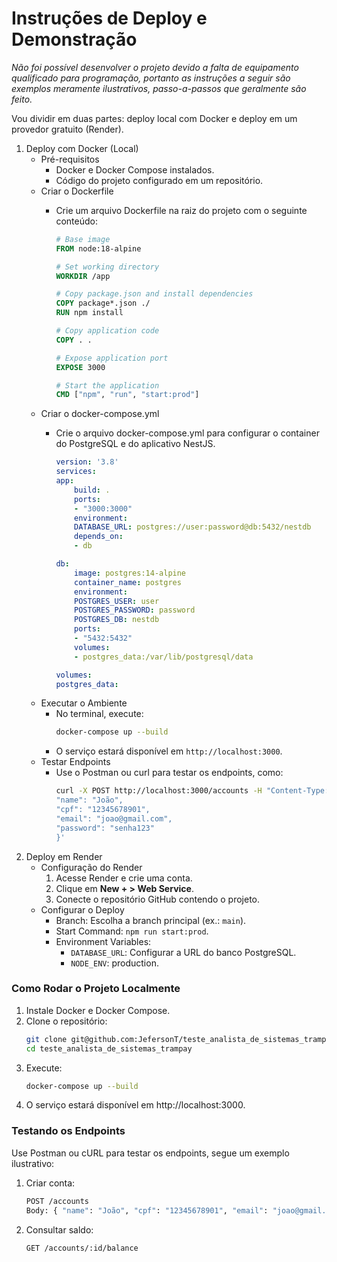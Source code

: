 # Instruções de Deploy e Demonstração
*Não foi possível desenvolver o projeto devido a falta de equipamento qualificado para programação, portanto as instruções a seguir são exemplos meramente ilustrativos, passo-a-passos que geralmente são feito.*

Vou dividir em duas partes: deploy local com Docker e deploy em um provedor gratuito (Render).

1. Deploy com Docker (Local)
    - Pré-requisitos
        - Docker e Docker Compose instalados.
        - Código do projeto configurado em um repositório.
    - Criar o Dockerfile
        - Crie um arquivo Dockerfile na raiz do projeto com o seguinte conteúdo:

            ```dockerfile
            # Base image
            FROM node:18-alpine

            # Set working directory
            WORKDIR /app

            # Copy package.json and install dependencies
            COPY package*.json ./
            RUN npm install

            # Copy application code
            COPY . .

            # Expose application port
            EXPOSE 3000

            # Start the application
            CMD ["npm", "run", "start:prod"]
            ```
    - Criar o docker-compose.yml
        - Crie o arquivo docker-compose.yml para configurar o container do PostgreSQL e do aplicativo NestJS.

            ```yaml
            version: '3.8'
            services:
            app:
                build: .
                ports:
                - "3000:3000"
                environment:
                DATABASE_URL: postgres://user:password@db:5432/nestdb
                depends_on:
                - db

            db:
                image: postgres:14-alpine
                container_name: postgres
                environment:
                POSTGRES_USER: user
                POSTGRES_PASSWORD: password
                POSTGRES_DB: nestdb
                ports:
                - "5432:5432"
                volumes:
                - postgres_data:/var/lib/postgresql/data

            volumes:
            postgres_data:
            ```
    - Executar o Ambiente
        - No terminal, execute:
            ```bash
            docker-compose up --build
            ```
        - O serviço estará disponível em `http://localhost:3000`.
    - Testar Endpoints
        - Use o Postman ou curl para testar os endpoints, como:
            ```bash
            curl -X POST http://localhost:3000/accounts -H "Content-Type: application/json" -d '{
            "name": "João",
            "cpf": "12345678901",
            "email": "joao@gmail.com",
            "password": "senha123"
            }'
            ```
2. Deploy em Render
    - Configuração do Render
        1. Acesse Render e crie uma conta.
        2. Clique em **New + > Web Service**.
        3. Conecte o repositório GitHub contendo o projeto.
    - Configurar o Deploy
        - Branch: Escolha a branch principal (ex.: `main`).
        - Start Command: `npm run start:prod`.
        - Environment Variables:
            - `DATABASE_URL`: Configurar a URL do banco PostgreSQL.
            - `NODE_ENV`: production.

### Como Rodar o Projeto Localmente

1. Instale Docker e Docker Compose.
2. Clone o repositório:
    ```bash
    git clone git@github.com:JefersonT/teste_analista_de_sistemas_trampay.git
    cd teste_analista_de_sistemas_trampay
    ```
3. Execute:
    ```bash
    docker-compose up --build
    ```
4. O serviço estará disponível em http://localhost:3000.

### Testando os Endpoints
Use Postman ou cURL para testar os endpoints, segue um exemplo ilustrativo:

1. Criar conta:
    ```bash
    POST /accounts
    Body: { "name": "João", "cpf": "12345678901", "email": "joao@gmail.com", "password": "senha123" }
    ```
2. Consultar saldo:
    ```bash
    GET /accounts/:id/balance
    ```